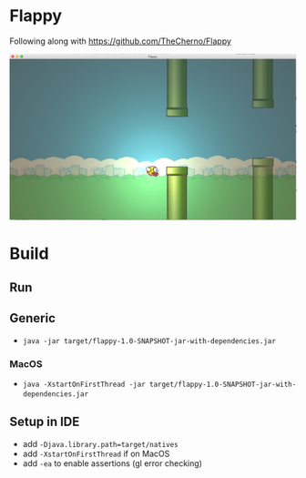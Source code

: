 # Flappy

Following along with https://github.com/TheCherno/Flappy

![png](screenshot.png)


# Build

## Run

## Generic
- `java -jar target/flappy-1.0-SNAPSHOT-jar-with-dependencies.jar`

### MacOS
- `java -XstartOnFirstThread -jar target/flappy-1.0-SNAPSHOT-jar-with-dependencies.jar`

## Setup in IDE
- add `-Djava.library.path=target/natives`
- add `-XstartOnFirstThread` if on MacOS
- add `-ea` to enable assertions (gl error checking)

